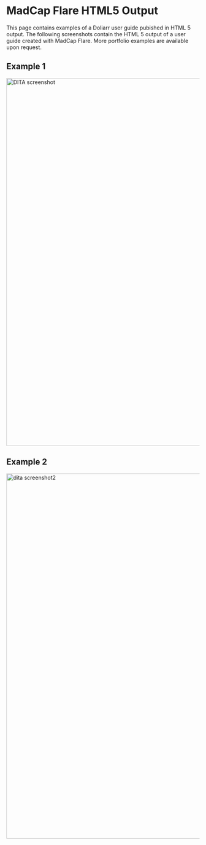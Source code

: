 # MadCap Flare HTML5 Output 

This page contains examples of a Doliarr user guide pubished in HTML 5 output. The following screenshots contain the HTML 5 output of a user guide created with MadCap Flare. More portfolio examples are available upon request.

Example 1
---------
<img width="959" alt="DITA screenshot" src="https://github.com/bieniaragwen/technicalwritingportfolio/assets/152110486/1ac61a11-df8a-4269-aa63-1edcde2d20aa">

Example 2
---------
<img width="952" alt="dita screenshot2" src="https://github.com/bieniaragwen/technicalwritingportfolio/assets/152110486/7bae73c6-26f7-4f76-9108-cf8fa797edbf">
